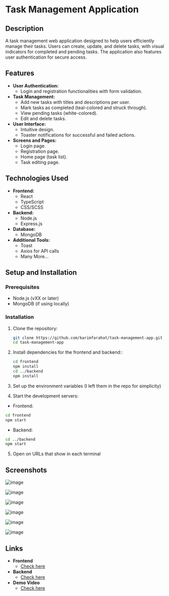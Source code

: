 # Task Management Application

## Description
A task management web application designed to help users efficiently manage their tasks. Users can create, update, and delete tasks, with visual indicators for completed and pending tasks. The application also features user authentication for secure access.

## Features
- **User Authentication:**
  - Login and registration functionalities with form validation.
- **Task Management:**
  - Add new tasks with titles and descriptions per user.
  - Mark tasks as completed (teal-colored and struck through).
  - View pending tasks (white-colored).
  - Edit and delete tasks.
- **User Interface:**
  - Intuitive design.
  - Toaster notifications for successful and failed actions.
- **Screens and Pages:**
  - Login page.
  - Registration page.
  - Home page (task list).
  - Task editing page.

## Technologies Used
- **Frontend:**
  - React
  - TypeScript
  - CSS/SCSS
- **Backend:**
  - Node.js
  - Express.js
- **Database:**
  - MongoDB 
- **Additional Tools:**
  - Toast
  - Axios for API calls
  - Many More...

## Setup and Installation
### Prerequisites
- Node.js (vXX or later)
- MongoDB (if using locally)

### Installation
1. Clone the repository:
   ```bash
   git clone https://github.com/karimfarahat/task-management-app.git
   cd task-management-app
   ```

2. Install dependencies for the frontend and backend::
   ```bash
   cd frontend
   npm install
   cd ../backend
   npm install
   ```
3. Set up the environment variables (I left them in the repo for simplicity)
  
4. Start the development servers:

 - Frontend:
```bash
cd frontend
npm start
```
 - Backend:
```bash
cd ../backend
npm start
```
5. Open on URLs that show in each terminal

## Screenshots
![image](https://github.com/user-attachments/assets/324fc04f-9e86-4a80-ac06-97e844066b2e)

![image](https://github.com/user-attachments/assets/55e7a2a5-0993-4e69-9d41-360f97cdcea3)

![image](https://github.com/user-attachments/assets/9f6ca5b7-1079-4ad9-9fbf-db779ddc5211)

![image](https://github.com/user-attachments/assets/15216f6d-1606-4f43-9ce1-85dde7eec48a)

![image](https://github.com/user-attachments/assets/184eb063-b5d9-41d8-854c-07e172197bc6)

![image](https://github.com/user-attachments/assets/207b765a-3c21-4126-b5aa-a1f965d80dfe)

## Links
- **Frontend**
  - [Check here](https://task-management-app-ten-eta.vercel.app/)
- **Backend**
  - [Check here](https://task-management-be-prod-4b09472bde04.herokuapp.com/)
- **Demo Video**
  - [Check here](https://drive.google.com/file/d/1Psc21d6_WmfTXOu_PYp4IO4NvtX9RT6A/view?usp=sharing)
